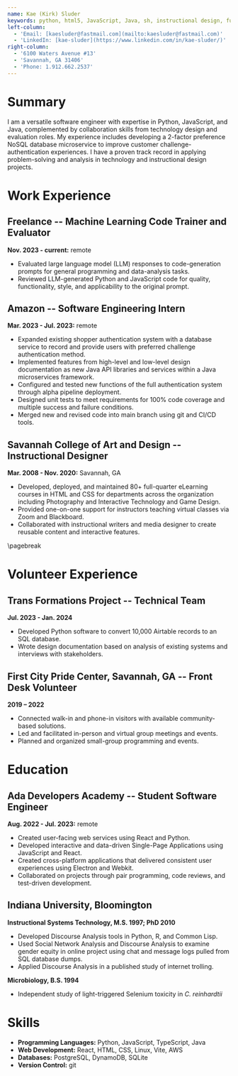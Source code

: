 ```yaml
---
name: Kae (Kirk) Sluder
keywords: python, html5, JavaScript, Java, sh, instructional design, full-stack development
left-column:
  - 'Email: [kaesluder@fastmail.com](mailto:kaesluder@fastmail.com)'
  - 'LinkedIn: [kae-sluder](https://www.linkedin.com/in/kae-sluder/)'
right-column:
  - '6100 Waters Avenue #13'
  - 'Savannah, GA 31406'
  - 'Phone: 1.912.662.2537'
---
```


# Summary

I am a versatile software engineer with expertise in Python, JavaScript, and Java, complemented by collaboration skills from technology design and evaluation roles. My experience includes developing a 2-factor preference NoSQL database microservice to improve customer challenge-authentication experiences. I have a proven track record in applying problem-solving and analysis in technology and instructional design projects.

# Work Experience

## Freelance -- Machine Learning Code Trainer and Evaluator

**Nov. 2023 - current:** remote

- Evaluated large language model (LLM) responses to code-generation prompts for general programming and data-analysis tasks.
- Reviewed LLM-generated Python and JavaScript code for quality, functionality, style, and applicability to the original prompt.

## Amazon -- Software Engineering Intern

**Mar. 2023 - Jul. 2023:** remote

- Expanded existing shopper authentication system with a database service to record and provide users with preferred challenge authentication method.
- Implemented features from high-level and low-level design documentation as new Java API libraries and services within a Java microservices framework.
- Configured and tested new functions of the full authentication system through alpha pipeline deployment.
- Designed unit tests to meet requirements for 100% code coverage and multiple success and failure conditions.
- Merged new and revised code into main branch using git and CI/CD tools.

## Savannah College of Art and Design -- Instructional Designer

**Mar. 2008 - Nov. 2020:** Savannah, GA

- Developed, deployed, and maintained 80+ full-quarter eLearning courses in HTML and CSS for departments across the organization including Photography and Interactive Technology and Game Design.
- Provided one-on-one support for instructors teaching virtual classes via Zoom and Blackboard.
- Collaborated with instructional writers and media designer to create reusable content and interactive features.

\pagebreak

# Volunteer Experience

## Trans Formations Project -- Technical Team

**Jul. 2023 - Jan. 2024**

- Developed Python software to convert 10,000 Airtable records to an SQL database.
- Wrote design documentation based on analysis of existing systems and interviews with stakeholders.

## First City Pride Center, Savannah, GA -- Front Desk Volunteer

**2019 – 2022**

- Connected walk-in and phone-in visitors with available community-based solutions.
- Led and facilitated in-person and virtual group meetings and events.
- Planned and organized small-group programming and events.

# Education

## Ada Developers Academy -- Student Software Engineer

**Aug. 2022 - Jul. 2023:** remote

- Created user-facing web services using React and Python.
- Developed interactive and data-driven Single-Page Applications using JavaScript and React.
- Created cross-platform applications that delivered consistent user experiences using Electron and Webkit.
- Collaborated on projects through pair programming, code reviews, and test-driven development.

## Indiana University, Bloomington

**Instructional Systems Technology, M.S. 1997; PhD 2010**

- Developed Discourse Analysis tools in Python, R, and Common Lisp.
- Used Social Network Analysis and Discourse Analysis to examine gender equity in online project using chat and message logs pulled from SQL database dumps.
- Applied Discourse Analysis in a published study of internet trolling.

**Microbiology, B.S. 1994**

- Independent study of light-triggered Selenium toxicity in _C. reinhardtii_

# Skills

- **Programming Languages:** Python, JavaScript, TypeScript, Java
- **Web Development:** React, HTML, CSS, Linux, Vite, AWS
- **Databases:** PostgreSQL, DynamoDB, SQLite
- **Version Control:** git
